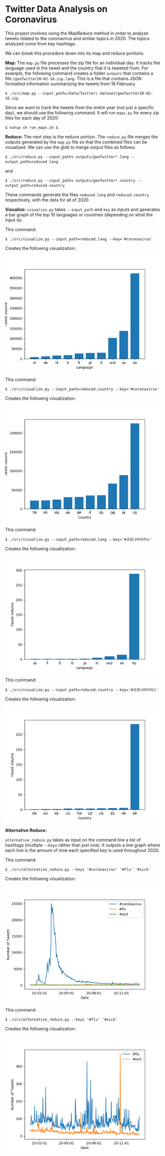 # Twitter Data Analysis on Coronavirus

This project involves using the MapReduce method in order to analyze tweets related to the coronavirus and similar topics in 2020.  The topics analyzed come from key hashtags.

We can break this procedure down into its  map and reduce portions.

**Map:**
The `map.py` file processes the zip file for an individual day.  It tracks the language used in the tweet and the country that it is tweeted from.  For example, the following command creates a folder `outputs` that contains a file `/geoTwitter20-02-16.zip.lang`.
This is a file that contains JSON formatted information summarizing the tweets from 16 February.

```
$ ./src/map.py --input_path=/data/Twitter\ dataset/geoTwitter20-02-16.zip
```

Since we want to track the tweets from the entire year (not just a specific day), we should use the following command.  It will run `maps.py` for every zip files for each day of 2020:
```
$ nohup sh run_maps.sh &
```

**Reduce:**
The next step is the reduce portion.  The `reduce.py` file merges the outputs generated by the `map.py` file so that the combined files can be visualized.
We can use the glob to merge output files as follows:
```
$ ./src/reduce.py --input_paths outputs/geoTwitter*.lang --output_path=reduced.lang
```
and

```
$ ./src/reduce.py --input_paths outputs/geoTwitter*.country --output_path=reduced.country
```
These commands generate the files `reduced.lang` and `reduced.country` respectively, with the data for all of 2020.


**Visualize:**
`visualize.py` takes `--input_path` and `key` as inputs and generates a bar graph of the top 10 languages or countries (depending on what the input is).

This command:
```
$ ./src/visualize.py --input_path=reduced.lang --key='#coronavirus'
```
Creates the following visualization:

![#coronavirus by language](coronavirus_lang.png)


This command:
```
$ ./src/visualize.py --input_path=reduced.country --key='#coronavirus'
```
Creates the following visualization:

![#coronavirus by country](coronavirus_country.png)


This command:
```
$ ./src/visualize.py --input_path=reduced.lang --key='#코로나바이러스'
```
Creates the following visualization:

![#코로나바이러by language](코로나바이러스_lang.png)



This command:
```
$ ./src/visualize.py --input_path=reduced.country --key='#코로나바이러스'
```
Creates the following visualization:

![#코로나바이러by country](코로나바이러스_country.png)



**Alternative Reduce:**

`alternative_reduce.py` takes as input on the command line a list of hashtags (multiple `--keys` rather than just one).  It outputs a line graph where each line is the amount of time each specified key is used throughout 2020.

This command:
```
$ ./src/alternative_reduce.py --keys '#coronavirus' '#flu' '#sick'
```
Creates the following visualization:

![#coronavirus and #flu and #sick throughout 2020](coronavirus_flu_sick.png)




This command: 
```
$ ./src/alternative_reduce.py --keys '#flu' '#sick'
```
Creates the following visualization:

![#flu and #sick throughout 2020](flu_sick.png)

